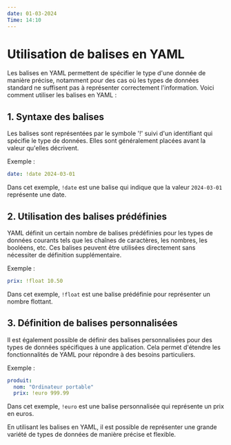 ```yaml
---
date: 01-03-2024
Time: 14:10
---
```

# Utilisation de balises en YAML

Les balises en YAML permettent de spécifier le type d'une donnée de manière précise, notamment pour des cas où les types de données standard ne suffisent pas à représenter correctement l'information. Voici comment utiliser les balises en YAML :

## 1. Syntaxe des balises

Les balises sont représentées par le symbole '!' suivi d'un identifiant qui spécifie le type de données. Elles sont généralement placées avant la valeur qu'elles décrivent.

Exemple :

```yaml
date: !date 2024-03-01
```

Dans cet exemple, `!date` est une balise qui indique que la valeur `2024-03-01` représente une date.

## 2. Utilisation des balises prédéfinies

YAML définit un certain nombre de balises prédéfinies pour les types de données courants tels que les chaînes de caractères, les nombres, les booléens, etc. Ces balises peuvent être utilisées directement sans nécessiter de définition supplémentaire.

Exemple :

```yaml
prix: !float 10.50
```

Dans cet exemple, `!float` est une balise prédéfinie pour représenter un nombre flottant.

## 3. Définition de balises personnalisées

Il est également possible de définir des balises personnalisées pour des types de données spécifiques à une application. Cela permet d'étendre les fonctionnalités de YAML pour répondre à des besoins particuliers.

Exemple :

```yaml
produit:
  nom: "Ordinateur portable"
  prix: !euro 999.99
```

Dans cet exemple, `!euro` est une balise personnalisée qui représente un prix en euros.

En utilisant les balises en YAML, il est possible de représenter une grande variété de types de données de manière précise et flexible.
